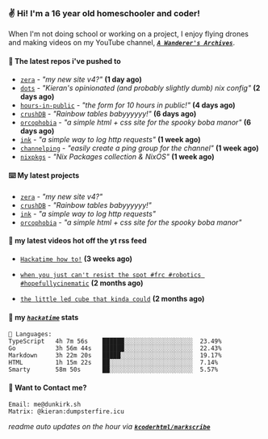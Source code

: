 ### ✌️ Hi! I'm a 16 year old homeschooler and coder!

When I'm not doing school or working on a project, I enjoy flying drones and making videos on my YouTube channel, [**_`A Wanderer's Archives`_**](https://youtube.com/@wanderer.archives).

#### 👷 The latest repos i've pushed to

- [`zera`](https://github.com/kcoderhtml/zera) - _"my new site v4?"_ **(1 day ago)**
- [`dots`](https://github.com/kcoderhtml/dots) - _"Kieran's opinionated (and probably slightly dumb) nix config"_ **(2 days ago)**
- [`hours-in-public`](https://github.com/kcoderhtml/hours-in-public) - _"the form for 10 hours in public!"_ **(4 days ago)**
- [`crushDB`](https://github.com/kcoderhtml/crushDB) - _"Rainbow tables babyyyyyy!"_ **(6 days ago)**
- [`orcophobia`](https://github.com/kcoderhtml/orcophobia) - _"a simple html + css site for the spooky boba manor"_ **(6 days ago)**
- [`ink`](https://github.com/kcoderhtml/ink) - _"a simple way to log http requests"_ **(1 week ago)**
- [`channelping`](https://github.com/kcoderhtml/channelping) - _"easily create a ping group for the channel"_ **(1 week ago)**
- [`nixpkgs`](https://github.com/NixOS/nixpkgs) - _"Nix Packages collection & NixOS"_ **(1 week ago)**

#### ⌨️ My latest projects

- [`zera`](https://github.com/kcoderhtml/zera) - _"my new site v4?"_
- [`crushDB`](https://github.com/kcoderhtml/crushDB) - _"Rainbow tables babyyyyyy!"_
- [`ink`](https://github.com/kcoderhtml/ink) - _"a simple way to log http requests"_
- [`orcophobia`](https://github.com/kcoderhtml/orcophobia) - _"a simple html + css site for the spooky boba manor"_

#### 🍿 my latest videos hot off the yt rss feed

- [`Hackatime how to!`](https://www.youtube.com/watch?v=eKoD9yyr1To) **(3 weeks ago)**

- [`when you just can't resist the spot #frc #robotics #hopefullycinematic`](https://www.youtube.com/watch?v=Y7SZ_TDleGM) **(2 months ago)**

- [`the little led cube that kinda could`](https://www.youtube.com/watch?v=um7v7Y04vGw) **(2 months ago)**



#### 📡 my [_`hackatime`_](https://waka.hackclub.com) stats

```text
💾 Languages:
TypeScript   4h 7m 56s    ██████░░░░░░░░░░░░░░░░░░░  23.49%
Go           3h 56m 44s   ██████░░░░░░░░░░░░░░░░░░░  22.43%
Markdown     3h 22m 20s   █████░░░░░░░░░░░░░░░░░░░░  19.17%
HTML         1h 15m 22s   ██░░░░░░░░░░░░░░░░░░░░░░░  7.14%
Smarty       58m 50s      ██░░░░░░░░░░░░░░░░░░░░░░░  5.57%
```

#### 📮 Want to Contact me?

```text
Email: me@dunkirk.sh
Matrix: @kieran:dumpsterfire.icu
```

_readme auto updates on the hour via [**`kcoderhtml/markscribe`**](https://github.com/kcoderhtml/markscribe)_